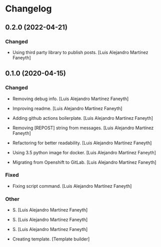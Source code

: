 # Changelog


## 0.2.0 (2022-04-21)

### Changed

* Using third party library to publish posts. [Luis Alejandro Martínez Faneyth]


## 0.1.0 (2020-04-15)

### Changed

* Removing debug info. [Luis Alejandro Martínez Faneyth]

* Improving readme. [Luis Alejandro Martínez Faneyth]

* Adding github actions boilerplate. [Luis Alejandro Martínez Faneyth]

* Removing [REPOST] string from messages. [Luis Alejandro Martínez Faneyth]

* Refactoring for better readability. [Luis Alejandro Martínez Faneyth]

* Using 3.5 python image for docker. [Luis Alejandro Martínez Faneyth]

* Migrating from Openshift to GitLab. [Luis Alejandro Martínez Faneyth]


### Fixed

* Fixing script command. [Luis Alejandro Martínez Faneyth]


### Other

* S. [Luis Alejandro Martínez Faneyth]

* S. [Luis Alejandro Martínez Faneyth]

* S. [Luis Alejandro Martínez Faneyth]

* Creating template. [Template builder]

